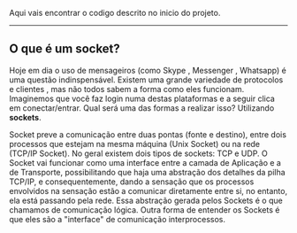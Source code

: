 Aqui vais encontrar o codigo descrito no inicio do projeto.
______________________________________________________________________________________
## O que é um socket?

Hoje em dia o uso de mensageiros (como Skype , Messenger , Whatsapp) é uma questão indinspensável. Existem uma grande variedade de protocolos e clientes , mas não todos sabem a forma como eles funcionam. Imaginemos que você faz login numa destas plataformas e a seguir clica em conectar/entrar. Qual será uma das formas a realizar isso? Utilizando **sockets**.

Socket preve a comunicação entre duas pontas (fonte e destino), entre dois processos que estejam na mesma máquina (Unix Socket) ou na rede (TCP/IP Socket). No geral existem dois tipos de sockets: TCP e UDP. O Socket vai funcionar como uma interface entre a camada de Aplicação e a de Transporte, possibilitando que haja uma abstração dos detalhes da pilha TCP/IP, e consequentemente, dando a sensação que os processos envolvidos na sensação estão a comunicar diretamente entre si, no entanto, ela está passando pela rede. Essa abstração gerada pelos Sockets é o que chamamos de comunicação lógica. Outra forma de entender os Sockets é que eles são a "interface" de comunicação interprocessos.

